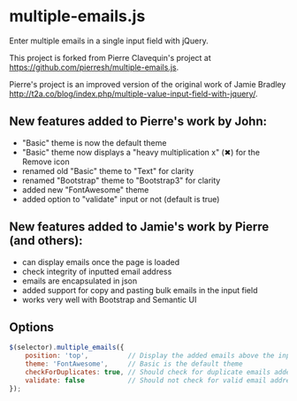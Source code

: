 multiple-emails.js
==================

Enter multiple emails in a single input field with jQuery.

This project is forked from Pierre Clavequin's project at https://github.com/pierresh/multiple-emails.js.

Pierre's project is an improved version of the original work of Jamie Bradley http://t2a.co/blog/index.php/multiple-value-input-field-with-jquery/.

## New features added to Pierre's work by John:

- "Basic" theme is now the default theme
- "Basic" theme now displays a "heavy multiplication x" (&#10006;) for the Remove icon
- renamed old "Basic" theme to "Text" for clarity
- renamed "Bootstrap" theme to "Bootstrap3" for clarity
- added new "FontAwesome" theme
- added option to "validate" input or not (default is true)

## New features added to Jamie's work by Pierre (and others):

- can display emails once the page is loaded
- check integrity of inputted email address
- emails are encapsulated in json
- added support for copy and pasting bulk emails in the input field
- works very well with Bootstrap and Semantic UI

## Options

```javascript
$(selector).multiple_emails({
    position: 'top',          // Display the added emails above the input
    theme: 'FontAwesome',     // Basic is the default theme
    checkForDuplicates: true, // Should check for duplicate emails added
    validate: false           // Should not check for valid email address format
});
```
